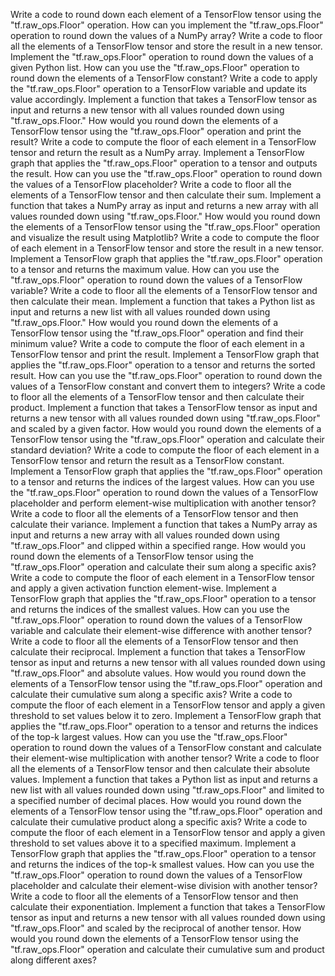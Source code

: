 Write a code to round down each element of a TensorFlow tensor using the "tf.raw_ops.Floor" operation.
How can you implement the "tf.raw_ops.Floor" operation to round down the values of a NumPy array?
Write a code to floor all the elements of a TensorFlow tensor and store the result in a new tensor.
Implement the "tf.raw_ops.Floor" operation to round down the values of a given Python list.
How can you use the "tf.raw_ops.Floor" operation to round down the elements of a TensorFlow constant?
Write a code to apply the "tf.raw_ops.Floor" operation to a TensorFlow variable and update its value accordingly.
Implement a function that takes a TensorFlow tensor as input and returns a new tensor with all values rounded down using "tf.raw_ops.Floor."
How would you round down the elements of a TensorFlow tensor using the "tf.raw_ops.Floor" operation and print the result?
Write a code to compute the floor of each element in a TensorFlow tensor and return the result as a NumPy array.
Implement a TensorFlow graph that applies the "tf.raw_ops.Floor" operation to a tensor and outputs the result.
How can you use the "tf.raw_ops.Floor" operation to round down the values of a TensorFlow placeholder?
Write a code to floor all the elements of a TensorFlow tensor and then calculate their sum.
Implement a function that takes a NumPy array as input and returns a new array with all values rounded down using "tf.raw_ops.Floor."
How would you round down the elements of a TensorFlow tensor using the "tf.raw_ops.Floor" operation and visualize the result using Matplotlib?
Write a code to compute the floor of each element in a TensorFlow tensor and store the result in a new tensor.
Implement a TensorFlow graph that applies the "tf.raw_ops.Floor" operation to a tensor and returns the maximum value.
How can you use the "tf.raw_ops.Floor" operation to round down the values of a TensorFlow variable?
Write a code to floor all the elements of a TensorFlow tensor and then calculate their mean.
Implement a function that takes a Python list as input and returns a new list with all values rounded down using "tf.raw_ops.Floor."
How would you round down the elements of a TensorFlow tensor using the "tf.raw_ops.Floor" operation and find their minimum value?
Write a code to compute the floor of each element in a TensorFlow tensor and print the result.
Implement a TensorFlow graph that applies the "tf.raw_ops.Floor" operation to a tensor and returns the sorted result.
How can you use the "tf.raw_ops.Floor" operation to round down the values of a TensorFlow constant and convert them to integers?
Write a code to floor all the elements of a TensorFlow tensor and then calculate their product.
Implement a function that takes a TensorFlow tensor as input and returns a new tensor with all values rounded down using "tf.raw_ops.Floor" and scaled by a given factor.
How would you round down the elements of a TensorFlow tensor using the "tf.raw_ops.Floor" operation and calculate their standard deviation?
Write a code to compute the floor of each element in a TensorFlow tensor and return the result as a TensorFlow constant.
Implement a TensorFlow graph that applies the "tf.raw_ops.Floor" operation to a tensor and returns the indices of the largest values.
How can you use the "tf.raw_ops.Floor" operation to round down the values of a TensorFlow placeholder and perform element-wise multiplication with another tensor?
Write a code to floor all the elements of a TensorFlow tensor and then calculate their variance.
Implement a function that takes a NumPy array as input and returns a new array with all values rounded down using "tf.raw_ops.Floor" and clipped within a specified range.
How would you round down the elements of a TensorFlow tensor using the "tf.raw_ops.Floor" operation and calculate their sum along a specific axis?
Write a code to compute the floor of each element in a TensorFlow tensor and apply a given activation function element-wise.
Implement a TensorFlow graph that applies the "tf.raw_ops.Floor" operation to a tensor and returns the indices of the smallest values.
How can you use the "tf.raw_ops.Floor" operation to round down the values of a TensorFlow variable and calculate their element-wise difference with another tensor?
Write a code to floor all the elements of a TensorFlow tensor and then calculate their reciprocal.
Implement a function that takes a TensorFlow tensor as input and returns a new tensor with all values rounded down using "tf.raw_ops.Floor" and absolute values.
How would you round down the elements of a TensorFlow tensor using the "tf.raw_ops.Floor" operation and calculate their cumulative sum along a specific axis?
Write a code to compute the floor of each element in a TensorFlow tensor and apply a given threshold to set values below it to zero.
Implement a TensorFlow graph that applies the "tf.raw_ops.Floor" operation to a tensor and returns the indices of the top-k largest values.
How can you use the "tf.raw_ops.Floor" operation to round down the values of a TensorFlow constant and calculate their element-wise multiplication with another tensor?
Write a code to floor all the elements of a TensorFlow tensor and then calculate their absolute values.
Implement a function that takes a Python list as input and returns a new list with all values rounded down using "tf.raw_ops.Floor" and limited to a specified number of decimal places.
How would you round down the elements of a TensorFlow tensor using the "tf.raw_ops.Floor" operation and calculate their cumulative product along a specific axis?
Write a code to compute the floor of each element in a TensorFlow tensor and apply a given threshold to set values above it to a specified maximum.
Implement a TensorFlow graph that applies the "tf.raw_ops.Floor" operation to a tensor and returns the indices of the top-k smallest values.
How can you use the "tf.raw_ops.Floor" operation to round down the values of a TensorFlow placeholder and calculate their element-wise division with another tensor?
Write a code to floor all the elements of a TensorFlow tensor and then calculate their exponentiation.
Implement a function that takes a TensorFlow tensor as input and returns a new tensor with all values rounded down using "tf.raw_ops.Floor" and scaled by the reciprocal of another tensor.
How would you round down the elements of a TensorFlow tensor using the "tf.raw_ops.Floor" operation and calculate their cumulative sum and product along different axes?